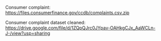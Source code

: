 Consumer complaint: https://files.consumerfinance.gov/ccdb/complaints.csv.zip

Consumer complaint dataset cleaned: https://drive.google.com/file/d/1ZQpQJrc0JYpav-OAHkgCJx_AaWCLn-J-/view?usp=sharing
